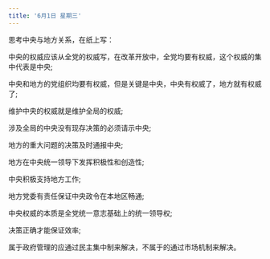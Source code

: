 ```yaml
---
title: '6月1日 星期三'
---
```


思考中央与地方关系，在纸上写：

中央的权威应该从全党的权威写，在改革开放中，全党均要有权威，这个权威的集中代表是中央;

中央和地方的党组织均要有权威，但是关键是中央，中央有权威了，地方就有权威了;

维护中央的权威就是维护全局的权威;

涉及全局的中央没有现存决策的必须请示中央;

地方的重大问题的决策及时通报中央;

地方在中央统一领导下发挥积极性和创造性;

中央积极支持地方工作;

地方党委有责任保证中央政令在本地区畅通;

中央权威的本质是全党统一意志基础上的统一领导权;

决策正确才能保证效率;

属于政府管理的应通过民主集中制来解决，不属于的通过市场机制来解决。

